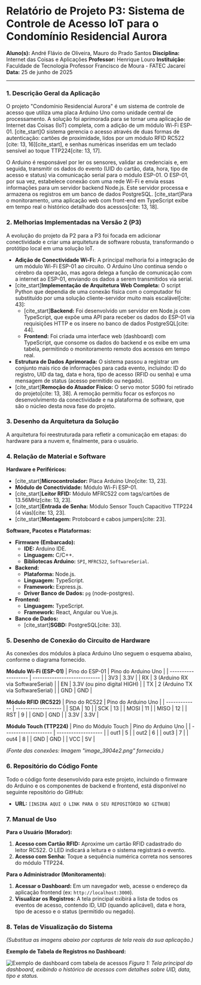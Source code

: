 # Relatório de Projeto P3: Sistema de Controle de Acesso IoT para o Condomínio Residencial Aurora

**Aluno(s):** André Flávio de Oliveira, Mauro do Prado Santos
**Disciplina:** Internet das Coisas e Aplicações
**Professor:** Henrique Louro
**Instituição:** Faculdade de Tecnologia Professor Francisco de Moura - FATEC Jacareí
**Data:** 25 de junho de 2025

---

### 1. Descrição Geral da Aplicação

O projeto "Condomínio Residencial Aurora" é um sistema de controle de acesso que utiliza uma placa Arduino Uno como unidade central de processamento. A solução foi aprimorada para se tornar uma aplicação de Internet das Coisas (IoT) completa, com a adição de um módulo Wi-Fi ESP-01. [cite_start]O sistema gerencia o acesso através de duas formas de autenticação: cartões de proximidade, lidos por um módulo RFID RC522 [cite: 13, 16][cite_start], e senhas numéricas inseridas em um teclado sensível ao toque TTP224[cite: 13, 17].

O Arduino é responsável por ler os sensores, validar as credenciais e, em seguida, transmitir os dados do evento (UID do cartão, data, hora, tipo de acesso e status) via comunicação serial para o módulo ESP-01. O ESP-01, por sua vez, estabelece conexão com uma rede Wi-Fi e envia essas informações para um servidor backend Node.js. Este servidor processa e armazena os registros em um banco de dados PostgreSQL. [cite_start]Para o monitoramento, uma aplicação web com front-end em TypeScript exibe em tempo real o histórico detalhado dos acessos[cite: 13, 18].

### 2. Melhorias Implementadas na Versão 2 (P3)

A evolução do projeto da P2 para a P3 foi focada em adicionar conectividade e criar uma arquitetura de software robusta, transformando o protótipo local em uma solução IoT.

* **Adição de Conectividade Wi-Fi:** A principal melhoria foi a integração de um módulo Wi-Fi ESP-01 ao circuito. O Arduino Uno continua sendo o cérebro da operação, mas agora delega a função de comunicação com a internet ao ESP-01, enviando os dados a serem transmitidos via serial.
* [cite_start]**Implementação de Arquitetura Web Completa:** O script Python que dependia de uma conexão física com o computador foi substituído por uma solução cliente-servidor muito mais escalável[cite: 43]:
    * [cite_start]**Backend:** Foi desenvolvido um servidor em Node.js com TypeScript, que expõe uma API para receber os dados do ESP-01 via requisições HTTP e os insere no banco de dados PostgreSQL[cite: 44].
    * **Frontend:** Foi criada uma interface web (dashboard) com TypeScript, que consome os dados do backend e os exibe em uma tabela, permitindo o monitoramento remoto dos acessos em tempo real.
* **Estrutura de Dados Aprimorada:** O sistema passou a registrar um conjunto mais rico de informações para cada evento, incluindo: ID do registro, UID da tag, data e hora, tipo de acesso (RFID ou senha) e uma mensagem de status (acesso permitido ou negado).
* [cite_start]**Remoção do Atuador Físico:** O servo motor SG90 foi retirado do projeto[cite: 13, 38]. A remoção permitiu focar os esforços no desenvolvimento da conectividade e na plataforma de software, que são o núcleo desta nova fase do projeto.

### 3. Desenho da Arquitetura da Solução

A arquitetura foi reestruturada para refletir a comunicação em etapas: do hardware para a nuvem e, finalmente, para o usuário.

### 4. Relação de Material e Software

**Hardware e Periféricos:**

* [cite_start]**Microcontrolador:** Placa Arduino Uno[cite: 13, 23].
* **Módulo de Conectividade:** Módulo Wi-Fi ESP-01.
* [cite_start]**Leitor RFID:** Módulo MFRC522 com tags/cartões de 13.56MHz[cite: 13, 23].
* [cite_start]**Entrada de Senha:** Módulo Sensor Touch Capacitivo TTP224 (4 vias)[cite: 13, 23].
* [cite_start]**Montagem:** Protoboard e cabos jumpers[cite: 23].

**Software, Pacotes e Plataformas:**

* **Firmware (Embarcado):**
    * **IDE:** Arduino IDE.
    * **Linguagem:** C/C++.
    * **Bibliotecas Arduino:** `SPI`, `MFRC522`, `SoftwareSerial`.
* **Backend:**
    * **Plataforma:** Node.js.
    * **Linguagem:** TypeScript.
    * **Framework:** Express.js.
    * **Driver Banco de Dados:** `pg` (node-postgres).
* **Frontend:**
    * **Linguagem:** TypeScript.
    * **Framework:** React, Angular ou Vue.js.
* **Banco de Dados:**
    * [cite_start]**SGBD:** PostgreSQL[cite: 33].

### 5. Desenho de Conexão do Circuito de Hardware

As conexões dos módulos à placa Arduino Uno seguem o esquema abaixo, conforme o diagrama fornecido.

**Módulo Wi-Fi (ESP-01)**
| Pino do ESP-01      | Pino do Arduino Uno          |
| ------------------- | ---------------------------- |
| 3V3                 | 3.3V                         |
| RX                  | 3 (Arduino RX via SoftwareSerial) |
| EN                  | 3.3V (ou pino digital HIGH)  |
| TX                  | 2 (Arduino TX via SoftwareSerial) |
| GND                 | GND                          |

**Módulo RFID (RC522)**
| Pino do RC522 | Pino do Arduino Uno |
| ------------- | ------------------- |
| SDA           | 10                  |
| SCK           | 13                  |
| MOSI          | 11                  |
| MISO          | 12                  |
| RST           | 9                   |
| GND           | GND                 |
| 3.3V          | 3.3V                |

**Módulo Touch (TTP224)**
| Pino do Módulo Touch | Pino do Arduino Uno |
| -------------------- | ------------------- |
| out1                 | 5                   |
| out2                 | 6                   |
| out3                 | 7                   |
| out4                 | 8                   |
| GND                  | GND                 |
| VCC                  | 5V                  |

*(Fonte das conexões: Imagem "image_3904e2.png" fornecida.)*

### 6. Repositório do Código Fonte

Todo o código fonte desenvolvido para este projeto, incluindo o firmware do Arduino e os componentes de backend e frontend, está disponível no seguinte repositório do GitHub:

* **URL:** `[INSIRA AQUI O LINK PARA O SEU REPOSITÓRIO NO GITHUB]`

### 7. Manual de Uso

**Para o Usuário (Morador):**

1.  **Acesso com Cartão RFID:** Aproxime um cartão RFID cadastrado do leitor RC522. O LED indicará a leitura e o sistema registrará o evento.
2.  **Acesso com Senha:** Toque a sequência numérica correta nos sensores do módulo TTP224.

**Para o Administrador (Monitoramento):**

1.  **Acessar o Dashboard:** Em um navegador web, acesse o endereço da aplicação frontend (ex: `http://localhost:3000`).
2.  **Visualizar os Registros:** A tela principal exibirá a lista de todos os eventos de acesso, contendo ID, UID (quando aplicável), data e hora, tipo de acesso e o status (permitido ou negado).

### 8. Telas de Visualização do Sistema

*(Substitua as imagens abaixo por capturas de tela reais da sua aplicação.)*

**Exemplo de Tabela de Registros no Dashboard:**

![Exemplo de dashboard com tabela de acessos](https://i.imgur.com/gVnOKp2.png)
*Figura 1: Tela principal do dashboard, exibindo o histórico de acessos com detalhes sobre UID, data, tipo e status.*
